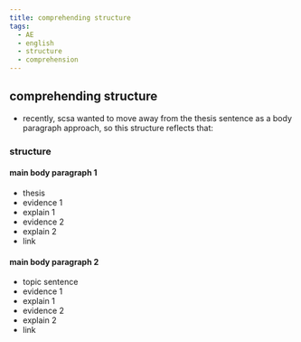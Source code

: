 ```yaml
---
title: comprehending structure
tags:
  - AE
  - english
  - structure
  - comprehension
---
```

## comprehending structure
- recently, scsa wanted to move away from the thesis sentence as a body paragraph approach, so this structure reflects that:
### structure
#### main body paragraph 1
- thesis
- evidence 1
- explain 1
- evidence 2
- explain 2
- link
#### main body paragraph 2
- topic sentence
- evidence 1
- explain 1
- evidence 2
- explain 2
- link